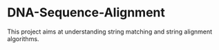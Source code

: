 # DNA-Sequence-Alignment

This project aims at understanding string matching and string alignment algorithms.
